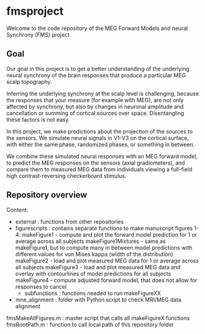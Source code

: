 # fmsproject

Welcome to the code repository of the MEG Forward Models and neural Synchrony (FMS) project

## Goal
Our goal in this project is to get a better understanding of the underlying neural synchrony 
of the brain responses that produce a particular MEG scalp topography. 

Inferring the underlying synchrony at the scalp level is challenging, because the responses
that your measure (for example with MEG), are not only affected by synchrony, but also by 
changes in neuronal amplitude and cancellation or summing of cortical sources over space.
Disentangling these factors is not easy.

In this project, we make predictions about the projection of the sources to the sensors.
We simulate neural signals in V1-V3 on the cortical surface, with either the same phase, 
randomized phases, or something in between.

We combine these simulated neural responses with an MEG forward model, to predict the MEG
responses on the sensors (axial gradiometers), and compare them to measured MEG data from
individuals viewing a full-field high contrast-reversing checkerboard stimulus.


## Repository overview

Content:
- external 			: functions from other repositories
- figurescripts		: contains separate functions to make manuscript figures 1-4:
						makeFigure1 - compute and plot the forward model prediction for 1 or average across all subjects
						makeFigure1Mixtures - same as makeFigure1, but to compute many in between model predictions with different values for von Mises kappa (width of the distribution) 
						makeFigure2 - load and plot measured MEG data for 1 or average across all subjects
						makeFigure3 - load and plot measured MEG data and overlay with contourlines of model predictions for all subjects
						makeFigure4 - compute adjusted forward model, that does not allow for responses to cancel					
	- subfunctions 	: functions needed to run makeFigureXX
- mne_alignment		: folder with Python script to check MRI/MEG data alignment

fmsMakeAllFigures.m : master script that calls all makeFigureX functions
fmsRootPath.m 		: function to call local path of this repository folder